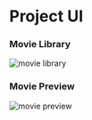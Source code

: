 # Project UI

### Movie Library
![movie library](http://i.imgur.com/4SCl8hu.jpg)
### Movie Preview
![movie preview](http://i.imgur.com/Ewzl9ss.jpg)
